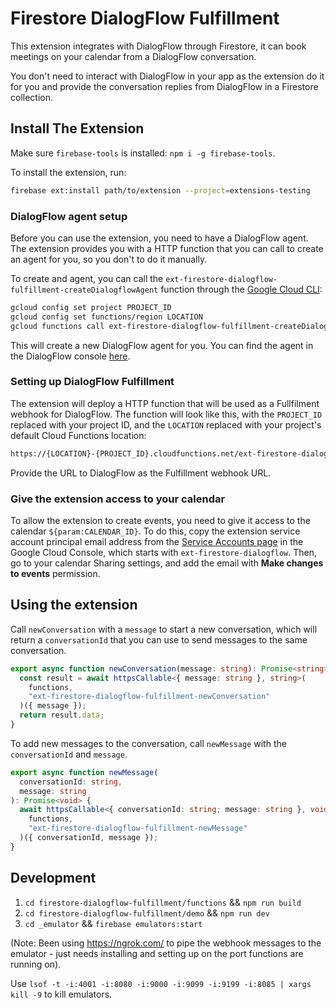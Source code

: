 # Firestore DialogFlow Fulfillment

This extension integrates with DialogFlow through Firestore, it can book meetings on your calendar from a DialogFlow conversation.

You don't need to interact with DialogFlow in your app as the extension do it for you and provide the conversation replies from DialogFlow in a Firestore collection.

## Install The Extension

Make sure `firebase-tools` is installed: `npm i -g firebase-tools`.

To install the extension, run:

```bash
firebase ext:install path/to/extension --project=extensions-testing
```

### DialogFlow agent setup

Before you can use the extension, you need to have a DialogFlow agent. The extension provides you with a HTTP function that you can call to create an agent for you, so you don't to do it manually.

To create and agent, you can call the `ext-firestore-dialogflow-fulfillment-createDialogflowAgent` function through the [Google Cloud CLI](https://cloud.google.com/sdk/gcloud):

```bash
gcloud config set project PROJECT_ID
gcloud config set functions/region LOCATION
gcloud functions call ext-firestore-dialogflow-fulfillment-createDialogflowAgent --data '{"data":""}'
```

This will create a new DialogFlow agent for you. You can find the agent in the DialogFlow console [here](https://dialogflow.cloud.google.com/#/agents).

### Setting up DialogFlow Fulfillment

The extension will deploy a HTTP function that will be used as a Fullfilment webhook for DialogFlow. The function will look like this, with the `PROJECT_ID` replaced with your project ID, and the `LOCATION` replaced with your project's default Cloud Functions location:

```bash
https://{LOCATION}-{PROJECT_ID}.cloudfunctions.net/ext-firestore-dialogflow-fulfillment-dialogflowFulfillment
```

Provide the URL to DialogFlow as the Fulfillment webhook URL.

### Give the extension access to your calendar

To allow the extension to create events, you need to give it access to the calendar `${param:CALENDAR_ID}`. To do this, copy the extension service account principal email address from the [Service Accounts page](https://console.cloud.google.com/iam-admin/serviceaccounts) in the Google Cloud Console, which starts with `ext-firestore-dialogflow`. Then, go to your calendar Sharing settings, and add the email with **Make changes to events** permission.

## Using the extension

Call `newConversation` with a `message` to start a new conversation, which will return a `conversationId` that you can use to send messages to the same conversation.

```ts
export async function newConversation(message: string): Promise<string> {
  const result = await httpsCallable<{ message: string }, string>(
    functions,
    "ext-firestore-dialogflow-fulfillment-newConversation"
  )({ message });
  return result.data;
}
```

To add new messages to the conversation, call `newMessage` with the `conversationId` and `message`.

```ts
export async function newMessage(
  conversationId: string,
  message: string
): Promise<void> {
  await httpsCallable<{ conversationId: string; message: string }, void>(
    functions,
    "ext-firestore-dialogflow-fulfillment-newMessage"
  )({ conversationId, message });
}
```

## Development

1. `cd firestore-dialogflow-fulfillment/functions` && `npm run build`
2. `cd firestore-dialogflow-fulfillment/demo` && `npm run dev`
3. `cd _emulator` && `firebase emulators:start`

(Note: Been using https://ngrok.com/ to pipe the webhook messages to the emulator - just needs installing and setting up on the port functions are running on).

Use `lsof -t -i:4001 -i:8080 -i:9000 -i:9099 -i:9199 -i:8085 | xargs kill -9` to kill emulators.